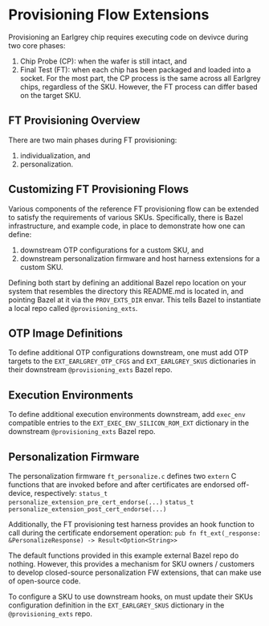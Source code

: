# Provisioning Flow Extensions

Provisioning an Earlgrey chip requires executing code on devivce during two core
phases:

1. Chip Probe (CP): when the wafer is still intact, and
2. Final Test (FT): when each chip has been packaged and loaded into a socket.
For the most part, the CP process is the same across all Earlgrey chips,
regardless of the SKU. However, the FT process can differ based on the target
SKU.

## FT Provisioning Overview

There are two main phases during FT provisioning:
1. individualization, and
2. personalization.

## Customizing FT Provisioning Flows

Various components of the reference FT provisioning flow can be extended to
satisfy the requirements of various SKUs. Specifically, there is Bazel
infrastructure, and example code, in place to demonstrate how one can define:
1. downstream OTP configurations for a custom SKU, and
2. downstream personalization firmware and host harness extensions for a custom SKU.

Defining both start by defining an additional Bazel repo location on your system
that resembles the directory this README.md is located in, and pointing Bazel
at it via the `PROV_EXTS_DIR` envar. This tells Bazel to instantiate a local
repo called `@provisioning_exts`.

## OTP Image Definitions

To define additional OTP configurations downstream, one must add OTP targets
to the `EXT_EARLGREY_OTP_CFGS` and `EXT_EARLGREY_SKUS` dictionaries in their
downstream `@provisioning_exts` Bazel repo.

## Execution Environments

To define additional execution environments downstream, add `exec_env`
compatible entries to the `EXT_EXEC_ENV_SILICON_ROM_EXT` dictionary in the
downstream `@provisioning_exts` Bazel repo.

## Personalization Firmware

The personalization firmware `ft_personalize.c` defines two `extern` C functions
that are invoked before and after certificates are endorsed off-device,
respectively:
`status_t personalize_extension_pre_cert_endorse(...)`
`status_t personalize_extension_post_cert_endorse(...)`

Additionally, the FT provisioning test harness provides an hook function to call
during the certificate endorsement operation:
`pub fn ft_ext(_response: &PersonalizeResponse) -> Result<Option<String>>`

The default functions provided in this example external Bazel repo do nothing.
However, this provides a mechanism for SKU owners / customers to develop
closed-source personalization FW extensions, that can make use of open-source
code.

To configure a SKU to use downstream hooks, on must update their SKUs
configuration definition in the `EXT_EARLGREY_SKUS` dictionary in the
`@provisioning_exts` repo.
